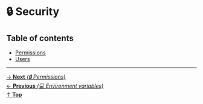 # 🔒 Security

## Table of contents

- [Permissions](permissions.md)
- [Users](users.md)

<hr>

[→ **Next** _(🔒 Permissions)_](permissions.md)<br>
[← **Previous** _(💻 Environment variables)_](../terminal/environment_variables.md)<br>
[↑ **Top**](../../README.md#table-of-contents)<br>
